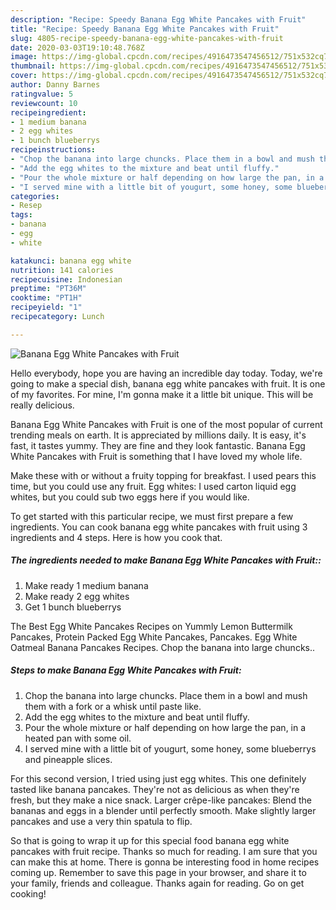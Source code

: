 ```yaml
---
description: "Recipe: Speedy Banana Egg White Pancakes with Fruit"
title: "Recipe: Speedy Banana Egg White Pancakes with Fruit"
slug: 4805-recipe-speedy-banana-egg-white-pancakes-with-fruit
date: 2020-03-03T19:10:48.768Z
image: https://img-global.cpcdn.com/recipes/4916473547456512/751x532cq70/banana-egg-white-pancakes-with-fruit-recipe-main-photo.jpg
thumbnail: https://img-global.cpcdn.com/recipes/4916473547456512/751x532cq70/banana-egg-white-pancakes-with-fruit-recipe-main-photo.jpg
cover: https://img-global.cpcdn.com/recipes/4916473547456512/751x532cq70/banana-egg-white-pancakes-with-fruit-recipe-main-photo.jpg
author: Danny Barnes
ratingvalue: 5
reviewcount: 10
recipeingredient:
- 1 medium banana
- 2 egg whites
- 1 bunch blueberrys
recipeinstructions:
- "Chop the banana into large chuncks. Place them in a bowl and mush them with a fork or a whisk until paste like."
- "Add the egg whites to the mixture and beat until fluffy."
- "Pour the whole mixture or half depending on how large the pan, in a heated pan with some oil."
- "I served mine with a little bit of yougurt, some honey, some blueberrys and pineapple slices."
categories:
- Resep
tags:
- banana
- egg
- white

katakunci: banana egg white
nutrition: 141 calories
recipecuisine: Indonesian
preptime: "PT36M"
cooktime: "PT1H"
recipeyield: "1"
recipecategory: Lunch

---
```



![Banana Egg White Pancakes with Fruit](https://img-global.cpcdn.com/recipes/4916473547456512/751x532cq70/banana-egg-white-pancakes-with-fruit-recipe-main-photo.jpg)

Hello everybody, hope you are having an incredible day today. Today, we're going to make a special dish, banana egg white pancakes with fruit. It is one of my favorites. For mine, I'm gonna make it a little bit unique. This will be really delicious.

Banana Egg White Pancakes with Fruit is one of the most popular of current trending meals on earth. It is appreciated by millions daily. It is easy, it's fast, it tastes yummy. They are fine and they look fantastic. Banana Egg White Pancakes with Fruit is something that I have loved my whole life.

Make these with or without a fruity topping for breakfast. I used pears this time, but you could use any fruit. Egg whites: I used carton liquid egg whites, but you could sub two eggs here if you would like.


To get started with this particular recipe, we must first prepare a few ingredients. You can cook banana egg white pancakes with fruit using 3 ingredients and 4 steps. Here is how you cook that.

##### The ingredients needed to make Banana Egg White Pancakes with Fruit::

1. Make ready 1 medium banana
1. Make ready 2 egg whites
1. Get 1 bunch blueberrys


The Best Egg White Pancakes Recipes on Yummly Lemon Buttermilk Pancakes, Protein Packed Egg White Pancakes, Pancakes. Egg White Oatmeal Banana Pancakes Recipes. Chop the banana into large chuncks.. 

##### Steps to make Banana Egg White Pancakes with Fruit:

1. Chop the banana into large chuncks. Place them in a bowl and mush them with a fork or a whisk until paste like.
1. Add the egg whites to the mixture and beat until fluffy.
1. Pour the whole mixture or half depending on how large the pan, in a heated pan with some oil.
1. I served mine with a little bit of yougurt, some honey, some blueberrys and pineapple slices.


For this second version, I tried using just egg whites. This one definitely tasted like banana pancakes. They&#39;re not as delicious as when they&#39;re fresh, but they make a nice snack. Larger crêpe-like pancakes: Blend the bananas and eggs in a blender until perfectly smooth. Make slightly larger pancakes and use a very thin spatula to flip. 

So that is going to wrap it up for this special food banana egg white pancakes with fruit recipe. Thanks so much for reading. I am sure that you can make this at home. There is gonna be interesting food in home recipes coming up. Remember to save this page in your browser, and share it to your family, friends and colleague. Thanks again for reading. Go on get cooking!
